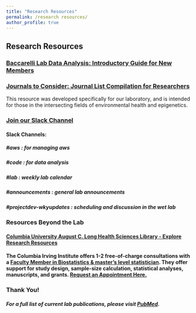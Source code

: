 ```yaml
---
title: "Research Resources"
permalink: /research resources/
author_profile: true
---
```


## Research Resources

### <b>[Baccarelli Lab Data Analysis: Introductory Guide for New Members](https://s3.amazonaws.com/baccarellilabgithubio/Research+Resources/DataAnalysis_Introductory_Document_ForGitHub.IO.pdf)</b> <br>

### <b>[Journals to Consider: Journal List Compilation for Researchers](https://docs.google.com/spreadsheets/d/1UA_l6uHbN4RS9YIyJHJJPBzYQdQ-FmBYxxZahkbL9tM/edit?usp=sharing)</b> <br>
This resource was developed specifically for our laboratory, and is intended for those in the intersecting fields of environmental health and epigenetics.

### <b>[Join our Slack Channel](https://join.slack.com/t/baccarellilab/signup)</b> <br>
#### <b> Slack Channels: <br>
#####  #aws : for managing aws <br>
#####  #code : for data analysis <br>
#####  #lab : weekly lab calendar <br>
#####  #announcements : general lab announcements <br>
#####  #projectdev-wkyupdates : scheduling and discussion in the wet lab <br>

### Resources Beyond the Lab

#### <b>[Columbia University August C. Long Health Sciences Library - Explore Research Resources](https://library.cumc.columbia.edu/computing-study-tools)</b> <br>

#### <b>The Columbia Irving Institute offers 1-2 free-of-charge consultations with a [Faculty Member in Biostatistics & master’s level statistician](https://www.mailman.columbia.edu/people/our-faculty/search/?filter_department=Biostatistics). They offer support for study design, sample-size calculation, statistical analyses, manuscripts, and grants. [Request an Appointment Here.](https://www.irvinginstitute.columbia.edu/services/biostatistics-consultation)

### Thank You!

##### For a full list of current lab publications, please visit [PubMed](https://www.ncbi.nlm.nih.gov/pubmed/?term=baccarelli+a+%5Bauthor%5D+OR+baccarelli+aa+%5Bauthor%5D+NOT+baccarelli+AM).
